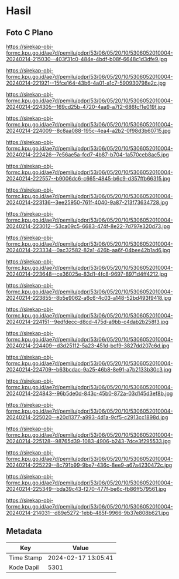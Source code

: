# Hasil

## Foto C Plano

https://sirekap-obj-formc.kpu.go.id/ae7d/pemilu/pdpr/53/06/05/20/10/5306052010004-20240214-215030--403f31c0-484e-4bdf-b08f-6648c1d3dfe9.jpg

https://sirekap-obj-formc.kpu.go.id/ae7d/pemilu/pdpr/53/06/05/20/10/5306052010004-20240214-221921--15fce164-43b6-4a01-a1c7-590930798e2c.jpg

https://sirekap-obj-formc.kpu.go.id/ae7d/pemilu/pdpr/53/06/05/20/10/5306052010004-20240214-224305--169cd25b-4720-4aa9-a7f2-686fcf1e019f.jpg

https://sirekap-obj-formc.kpu.go.id/ae7d/pemilu/pdpr/53/06/05/20/10/5306052010004-20240214-224009--8c8aa088-195c-4ea4-a2b2-0f98d3b60715.jpg

https://sirekap-obj-formc.kpu.go.id/ae7d/pemilu/pdpr/53/06/05/20/10/5306052010004-20240214-222426--7e56ae5a-fcd7-4b87-b704-1a570ceb8ac5.jpg

https://sirekap-obj-formc.kpu.go.id/ae7d/pemilu/pdpr/53/06/05/20/10/5306052010004-20240214-222557--b9006dc6-c665-4845-b6c9-d357ffb66315.jpg

https://sirekap-obj-formc.kpu.go.id/ae7d/pemilu/pdpr/53/06/05/20/10/5306052010004-20240214-223136--3ee25950-761f-4040-9a87-213f73634728.jpg

https://sirekap-obj-formc.kpu.go.id/ae7d/pemilu/pdpr/53/06/05/20/10/5306052010004-20240214-223012--53ca09c5-6683-474f-8e22-7d797e320d73.jpg

https://sirekap-obj-formc.kpu.go.id/ae7d/pemilu/pdpr/53/06/05/20/10/5306052010004-20240214-223334--0ac32582-82a1-426b-aa6f-04bee42b1ad6.jpg

https://sirekap-obj-formc.kpu.go.id/ae7d/pemilu/pdpr/53/06/05/20/10/5306052010004-20240214-223648--ce36025e-83d1-4fc8-9697-8971d4ff4212.jpg

https://sirekap-obj-formc.kpu.go.id/ae7d/pemilu/pdpr/53/06/05/20/10/5306052010004-20240214-223855--8b5e9062-a6c6-4c03-a148-52bd493f9418.jpg

https://sirekap-obj-formc.kpu.go.id/ae7d/pemilu/pdpr/53/06/05/20/10/5306052010004-20240214-224151--9edfdecc-d8cd-475d-a9bb-c4dab2b258f3.jpg

https://sirekap-obj-formc.kpu.go.id/ae7d/pemilu/pdpr/53/06/05/20/10/5306052010004-20240214-224409--d3d25112-5a23-451d-bcf9-3827dd207c6d.jpg

https://sirekap-obj-formc.kpu.go.id/ae7d/pemilu/pdpr/53/06/05/20/10/5306052010004-20240214-224709--b63bcdac-9a25-46b8-8e91-a7b2133b30c3.jpg

https://sirekap-obj-formc.kpu.go.id/ae7d/pemilu/pdpr/53/06/05/20/10/5306052010004-20240214-224843--96b5de0d-843c-45b0-872a-03d145d3ef8b.jpg

https://sirekap-obj-formc.kpu.go.id/ae7d/pemilu/pdpr/53/06/05/20/10/5306052010004-20240214-225020--e20d1377-a993-4d1a-9cf5-c2913cc1898d.jpg

https://sirekap-obj-formc.kpu.go.id/ae7d/pemilu/pdpr/53/06/05/20/10/5306052010004-20240214-225128--98765d39-1083-4906-b243-7dce3f295533.jpg

https://sirekap-obj-formc.kpu.go.id/ae7d/pemilu/pdpr/53/06/05/20/10/5306052010004-20240214-225229--8c791b99-9be7-436c-8ee9-a67a4230472c.jpg

https://sirekap-obj-formc.kpu.go.id/ae7d/pemilu/pdpr/53/06/05/20/10/5306052010004-20240214-225349--bda39c43-f270-477f-be6c-fb86ff579561.jpg

https://sirekap-obj-formc.kpu.go.id/ae7d/pemilu/pdpr/53/06/05/20/10/5306052010004-20240214-214031--d89e5272-1ebb-485f-9966-9b37e808b621.jpg


## Metadata

| Key        | Value               |
| ---------- | ------------------- |
| Time Stamp | 2024-02-17 13:05:41 |
| Kode Dapil | 5301                |



